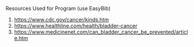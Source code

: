 Resources Used for Program (use EasyBib)
1. https://www.cdc.gov/cancer/kinds.htm
2. https://www.healthline.com/health/bladder-cancer
2. https://www.medicinenet.com/can_bladder_cancer_be_prevented/article.htm